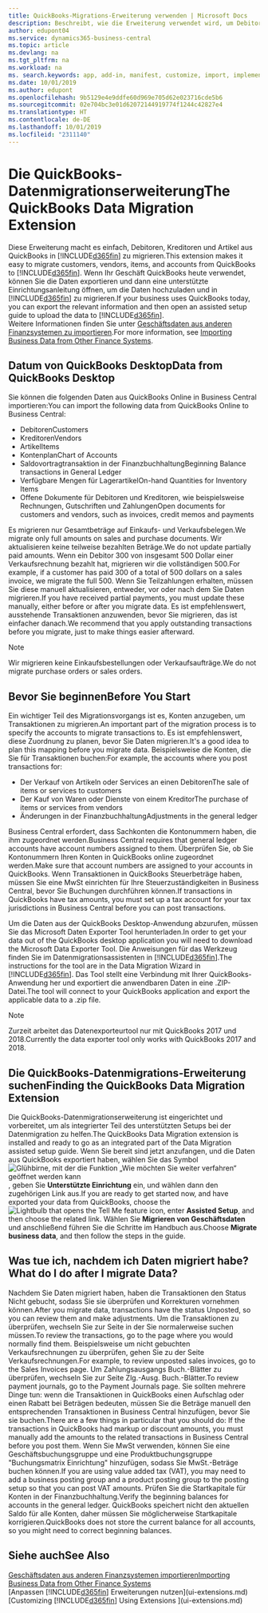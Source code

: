 ```yaml
---
title: QuickBooks-Migrations-Erweiterung verwenden | Microsoft Docs
description: Beschreibt, wie die Erweiterung verwendet wird, um Debitoren, Kreditoren, Artikel und Konten aus QuickBooks Desktop zu Business Central zu importieren.
author: edupont04
ms.service: dynamics365-business-central
ms.topic: article
ms.devlang: na
ms.tgt_pltfrm: na
ms.workload: na
ms. search.keywords: app, add-in, manifest, customize, import, implement
ms.date: 10/01/2019
ms.author: edupont
ms.openlocfilehash: 9b5129e4e9ddfe60d969e705d62e023716cde5b6
ms.sourcegitcommit: 02e704bc3e01d62072144919774f1244c42827e4
ms.translationtype: HT
ms.contentlocale: de-DE
ms.lasthandoff: 10/01/2019
ms.locfileid: "2311140"
---
```

# <a name="the-quickbooks-data-migration-extension"></a><span data-ttu-id="e879c-103">Die QuickBooks-Datenmigrationserweiterung</span><span class="sxs-lookup"><span data-stu-id="e879c-103">The QuickBooks Data Migration Extension</span></span>
<span data-ttu-id="e879c-104">Diese Erweiterung macht es einfach, Debitoren, Kreditoren und Artikel aus QuickBooks in [!INCLUDE[d365fin](includes/d365fin_md.md)] zu migrieren.</span><span class="sxs-lookup"><span data-stu-id="e879c-104">This extension makes it easy to migrate customers, vendors, items, and accounts from QuickBooks to [!INCLUDE[d365fin](includes/d365fin_md.md)].</span></span> <span data-ttu-id="e879c-105">Wenn Ihr Geschäft QuickBooks heute verwendet, können Sie die Daten exportieren und dann eine unterstützte Einrichtungsanleitung öffnen, um die Daten hochzuladen und in [!INCLUDE[d365fin](includes/d365fin_md.md)] zu migrieren.</span><span class="sxs-lookup"><span data-stu-id="e879c-105">If your business uses QuickBooks today, you can export the relevant information and then open an assisted setup guide to upload the data to [!INCLUDE[d365fin](includes/d365fin_md.md)].</span></span>  
<span data-ttu-id="e879c-106">Weitere Informationen finden Sie unter [Geschäftsdaten aus anderen Finanzsystemen zu importieren](across-import-data-configuration-packages.md).</span><span class="sxs-lookup"><span data-stu-id="e879c-106">For more information, see [Importing Business Data from Other Finance Systems](across-import-data-configuration-packages.md).</span></span>

## <a name="data-from-quickbooks-desktop"></a><span data-ttu-id="e879c-107">Datum von QuickBooks Desktop</span><span class="sxs-lookup"><span data-stu-id="e879c-107">Data from QuickBooks Desktop</span></span>
 
<span data-ttu-id="e879c-108">Sie können die folgenden Daten aus QuickBooks Online in Business Central importieren:</span><span class="sxs-lookup"><span data-stu-id="e879c-108">You can import the following data from QuickBooks Online to Business Central:</span></span>

- <span data-ttu-id="e879c-109">Debitoren</span><span class="sxs-lookup"><span data-stu-id="e879c-109">Customers</span></span>  
- <span data-ttu-id="e879c-110">Kreditoren</span><span class="sxs-lookup"><span data-stu-id="e879c-110">Vendors</span></span>  
- <span data-ttu-id="e879c-111">Artikel</span><span class="sxs-lookup"><span data-stu-id="e879c-111">Items</span></span>  
- <span data-ttu-id="e879c-112">Kontenplan</span><span class="sxs-lookup"><span data-stu-id="e879c-112">Chart of Accounts</span></span>  
- <span data-ttu-id="e879c-113">Saldovortragtransaktion in der Finanzbuchhaltung</span><span class="sxs-lookup"><span data-stu-id="e879c-113">Beginning Balance transactions in General Ledger</span></span>  
- <span data-ttu-id="e879c-114">Verfügbare Mengen für Lagerartikel</span><span class="sxs-lookup"><span data-stu-id="e879c-114">On-hand Quantities for Inventory Items</span></span>  
- <span data-ttu-id="e879c-115">Offene Dokumente für Debitoren und Kreditoren, wie beispielsweise Rechnungen, Gutschriften und Zahlungen</span><span class="sxs-lookup"><span data-stu-id="e879c-115">Open documents for customers and vendors, such as invoices, credit memos and payments</span></span>  

<span data-ttu-id="e879c-116">Es migrieren nur Gesamtbeträge auf Einkaufs- und Verkaufsbelegen.</span><span class="sxs-lookup"><span data-stu-id="e879c-116">We migrate only full amounts on sales and purchase documents.</span></span> <span data-ttu-id="e879c-117">Wir aktualisieren keine teilweise bezahlten Beträge.</span><span class="sxs-lookup"><span data-stu-id="e879c-117">We do not update partially paid amounts.</span></span> <span data-ttu-id="e879c-118">Wenn ein Debitor 300 von insgesamt 500 Dollar einer Verkaufsrechnung bezahlt hat, migrieren wir die vollständigen 500.</span><span class="sxs-lookup"><span data-stu-id="e879c-118">For example, if a customer has paid 300 of a total of 500 dollars on a sales invoice, we migrate the full 500.</span></span> <span data-ttu-id="e879c-119">Wenn Sie Teilzahlungen erhalten, müssen Sie diese manuell aktualisieren, entweder, vor oder nach dem Sie Daten migrieren.</span><span class="sxs-lookup"><span data-stu-id="e879c-119">If you have received partial payments, you must update these manually, either before or after you migrate data.</span></span> <span data-ttu-id="e879c-120">Es ist empfehlenswert, ausstehende Transaktionen anzuwenden, bevor Sie migrieren, das ist einfacher danach.</span><span class="sxs-lookup"><span data-stu-id="e879c-120">We recommend that you apply outstanding transactions before you migrate, just to make things easier afterward.</span></span>

> [!NOTE]
> <span data-ttu-id="e879c-121">Wir migrieren keine Einkaufsbestellungen oder Verkaufsaufträge.</span><span class="sxs-lookup"><span data-stu-id="e879c-121">We do not migrate purchase orders or sales orders.</span></span>

## <a name="before-you-start"></a><span data-ttu-id="e879c-122">Bevor Sie beginnen</span><span class="sxs-lookup"><span data-stu-id="e879c-122">Before You Start</span></span>
<span data-ttu-id="e879c-123">Ein wichtiger Teil des Migrationsvorgangs ist es, Konten anzugeben, um Transaktionen zu migrieren.</span><span class="sxs-lookup"><span data-stu-id="e879c-123">An important part of the migration process is to specify the accounts to migrate transactions to.</span></span> <span data-ttu-id="e879c-124">Es ist empfehlenswert, diese Zuordnung zu planen, bevor Sie Daten migrieren.</span><span class="sxs-lookup"><span data-stu-id="e879c-124">It's a good idea to plan this mapping before you migrate data.</span></span> <span data-ttu-id="e879c-125">Beispielsweise die Konten, die Sie für Transaktionen buchen:</span><span class="sxs-lookup"><span data-stu-id="e879c-125">For example, the accounts where you post transactions for:</span></span>

- <span data-ttu-id="e879c-126">Der Verkauf von Artikeln oder Services an einen Debitoren</span><span class="sxs-lookup"><span data-stu-id="e879c-126">The sale of items or services to customers</span></span>  
- <span data-ttu-id="e879c-127">Der Kauf von Waren oder Dienste von einem Kreditor</span><span class="sxs-lookup"><span data-stu-id="e879c-127">The purchase of items or services from vendors</span></span>  
- <span data-ttu-id="e879c-128">Änderungen in der Finanzbuchhaltung</span><span class="sxs-lookup"><span data-stu-id="e879c-128">Adjustments in the general ledger</span></span>  

<span data-ttu-id="e879c-129">Business Central erfordert, dass Sachkonten die Kontonummern haben, die ihm zugeordnet werden.</span><span class="sxs-lookup"><span data-stu-id="e879c-129">Business Central requires that general ledger accounts have account numbers assigned to them.</span></span> <span data-ttu-id="e879c-130">Überprüfen Sie, ob Sie Kontonummern Ihren Konten in QuickBooks online zugeordnet werden.</span><span class="sxs-lookup"><span data-stu-id="e879c-130">Make sure that account numbers are assigned to your accounts in QuickBooks.</span></span>
<span data-ttu-id="e879c-131">Wenn Transaktionen in QuickBooks Steuerbeträge haben, müssen Sie eine MwSt einrichten für Ihre Steuerzuständigkeiten in Business Central, bevor Sie Buchungen durchführen können.</span><span class="sxs-lookup"><span data-stu-id="e879c-131">If transactions in QuickBooks have tax amounts, you must set up a tax account for your tax jurisdictions in Business Central before you can post transactions.</span></span>

<span data-ttu-id="e879c-132">Um die Daten aus der QuickBooks Desktop-Anwendung abzurufen, müssen Sie das Microsoft Daten Exporter Tool herunterladen.</span><span class="sxs-lookup"><span data-stu-id="e879c-132">In order to get your data out of the QuickBooks desktop application you will need to download the Microsoft Data Exporter Tool.</span></span>  <span data-ttu-id="e879c-133">Die Anweisungen für das Werkzeug finden Sie im Datenmigrationsassistenten in [!INCLUDE[d365fin](includes/d365fin_md.md)].</span><span class="sxs-lookup"><span data-stu-id="e879c-133">The instructions for the tool are in the Data Migration Wizard in [!INCLUDE[d365fin](includes/d365fin_md.md)].</span></span> <span data-ttu-id="e879c-134">Das Tool stellt eine Verbindung mit Ihrer QuickBooks-Anwendung her und exportiert die anwendbaren Daten in eine .ZIP-Datei.</span><span class="sxs-lookup"><span data-stu-id="e879c-134">The tool will connect to your QuickBooks application and export the applicable data to a .zip file.</span></span>  

> [!NOTE]
> <span data-ttu-id="e879c-135">Zurzeit arbeitet das Datenexporteurtool nur mit QuickBooks 2017 und 2018.</span><span class="sxs-lookup"><span data-stu-id="e879c-135">Currently the data exporter tool only works with QuickBooks 2017 and 2018.</span></span>

## <a name="finding-the-quickbooks-data-migration-extension"></a><span data-ttu-id="e879c-136">Die QuickBooks-Datenmigrations-Erweiterung suchen</span><span class="sxs-lookup"><span data-stu-id="e879c-136">Finding the QuickBooks Data Migration Extension</span></span>
<span data-ttu-id="e879c-137">Die QuickBooks-Datenmigrationserweiterung ist eingerichtet und vorbereitet, um als integrierter Teil des unterstützten Setups bei der Datenmigration zu helfen.</span><span class="sxs-lookup"><span data-stu-id="e879c-137">The QuickBooks Data Migration extension is installed and ready to go as an integrated part of the Data Migration assisted setup guide.</span></span> <span data-ttu-id="e879c-138">Wenn Sie bereit sind jetzt anzufangen, und die Daten aus QuickBooks exportiert haben, wählen Sie das Symbol ![Glühbirne, mit der die Funktion „Wie möchten Sie weiter verfahren“ geöffnet werden kann](media/ui-search/search_small.png "Wie möchten Sie weiter verfahren"), geben Sie **Unterstützte Einrichtung** ein, und wählen dann den zugehörigen Link aus.</span><span class="sxs-lookup"><span data-stu-id="e879c-138">If you are ready to get started now, and have exported your data from QuickBooks, choose the ![Lightbulb that opens the Tell Me feature](media/ui-search/search_small.png "Tell me what you want to do") icon, enter **Assisted Setup**, and then choose the related link.</span></span> <span data-ttu-id="e879c-139">Wählen Sie **Migrieren von Geschäftsdaten** und anschließend führen Sie die Schritte im Handbuch aus.</span><span class="sxs-lookup"><span data-stu-id="e879c-139">Choose **Migrate business data**, and then follow the steps in the guide.</span></span>  

## <a name="what-do-i-do-after-i-migrate-data"></a><span data-ttu-id="e879c-140">Was tue ich, nachdem ich Daten migriert habe?</span><span class="sxs-lookup"><span data-stu-id="e879c-140">What do I do after I migrate Data?</span></span>
<span data-ttu-id="e879c-141">Nachdem Sie Daten migriert haben, haben die Transaktionen den Status Nicht gebucht, sodass Sie sie überprüfen und Korrekturen vornehmen können.</span><span class="sxs-lookup"><span data-stu-id="e879c-141">After you migrate data, transactions have the status Unposted, so you can review them and make adjustments.</span></span> <span data-ttu-id="e879c-142">Um die Transaktionen zu überprüfen, wechseln Sie zur Seite in der Sie normalerweise suchen müssen.</span><span class="sxs-lookup"><span data-stu-id="e879c-142">To review the transactions, go to the page where you would normally find them.</span></span> <span data-ttu-id="e879c-143">Beispielsweise um nicht gebuchten Verkaufsrechnungen zu überprüfen, gehen Sie zu der Seite Verkaufsrechnungen.</span><span class="sxs-lookup"><span data-stu-id="e879c-143">For example, to review unposted sales invoices, go to the Sales Invoices page.</span></span> <span data-ttu-id="e879c-144">Um Zahlungsausgangs Buch.-Blätter zu überprüfen, wechseln Sie zur Seite Zlg.-Ausg. Buch.-Blätter.</span><span class="sxs-lookup"><span data-stu-id="e879c-144">To review payment journals, go to the Payment Journals page.</span></span>
<span data-ttu-id="e879c-145">Sie sollten mehrere Dinge tun: wenn die Transaktionen in QuickBooks einen Aufschlag oder einen Rabatt bei Beträgen bedeuten, müssen Sie die Beträge manuell den entsprechenden Transaktionen in Business Central hinzufügen, bevor Sie sie buchen.</span><span class="sxs-lookup"><span data-stu-id="e879c-145">There are a few things in particular that you should do: If the transactions in QuickBooks had markup or discount amounts, you must manually add the amounts to the related transactions in Business Central before you post them.</span></span>
<span data-ttu-id="e879c-146">Wenn Sie MwSt verwenden, können Sie eine Geschäftsbuchungsgruppe und eine Produktbuchungsgruppe "Buchungsmatrix Einrichtung" hinzufügen, sodass Sie MwSt.-Beträge buchen können.</span><span class="sxs-lookup"><span data-stu-id="e879c-146">If you are using value added tax (VAT), you may need to add a business posting group and a product posting group to the posting setup so that you can post VAT amounts.</span></span>
<span data-ttu-id="e879c-147">Prüfen Sie die Startkapitale für Konten in der Finanzbuchhaltung.</span><span class="sxs-lookup"><span data-stu-id="e879c-147">Verify the beginning balances for accounts in the general ledger.</span></span> <span data-ttu-id="e879c-148">QuickBooks speichert nicht den aktuellen Saldo für alle Konten, daher müssen Sie möglicherweise Startkapitale korrigieren.</span><span class="sxs-lookup"><span data-stu-id="e879c-148">QuickBooks does not store the current balance for all accounts, so you might need to correct beginning balances.</span></span>

## <a name="see-also"></a><span data-ttu-id="e879c-149">Siehe auch</span><span class="sxs-lookup"><span data-stu-id="e879c-149">See Also</span></span>
[<span data-ttu-id="e879c-150">Geschäftsdaten aus anderen Finanzsystemen importieren</span><span class="sxs-lookup"><span data-stu-id="e879c-150">Importing Business Data from Other Finance Systems</span></span>](across-import-data-configuration-packages.md)  
<span data-ttu-id="e879c-151">[Anpassen [!INCLUDE[d365fin](includes/d365fin_md.md)] Erweiterungen nutzen](ui-extensions.md)</span><span class="sxs-lookup"><span data-stu-id="e879c-151">[Customizing [!INCLUDE[d365fin](includes/d365fin_md.md)] Using Extensions ](ui-extensions.md)</span></span>  
